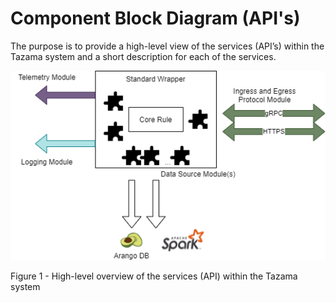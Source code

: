 # Component Block Diagram (API's)

The purpose is to provide a high-level view of the services (API’s) within the Tazama system and a short description for each of the services.

![](../../../Images/Untitled_Diagram.drawio.png)

Figure 1 - High-level overview of the services (API) within the Tazama system
